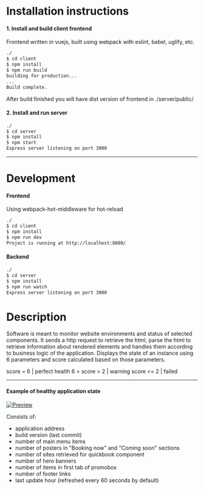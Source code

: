 # Installation instructions

#### 1. Install and build client frontend
Frontend written in vuejs, built using webpack with eslint, babel, uglify, etc.
```sh
./
$ cd client
$ npm install
$ npm run build
building for production...
...
Build complete.
```
After build finished you will have dist version of frontend in ./server/public/

#### 2. Install and run server
```sh
./
$ cd server
$ npm install
$ npm start
Express server listening on port 3000
```

------------

# Development
#### Frontend
Using webpack-hot-middleware for hot-reload
```sh
./
$ cd client
$ npm install
$ npm run dev
Project is running at http://localhost:8080/
```
#### Backend
```sh
./
$ cd server
$ npm install
$ npm run watch
Express server listening on port 3000
```

# Description
Software is meant to monitor website environments and status of selected components. It sends a http request to retrieve the html, parse the html to retrieve information about rendered elements and handles them according to business logic of the application.
Displays the state of an instance using 6 parameters and score calculated based on those parameters.

score = 6 | perfect health
6 > score > 2 | warning
score <= 2 | failed 

------------

#### Example of healthy application state
[![Preview](https://i.imgur.com/DkScfaf.png "Preview")](https://i.imgur.com/DkScfaf.png "Preview")

Consists of:
- application address
- build version (last commit)
- number of main menu items
- number of posters in "Booking now" and "Coming soon" sections
- number of sites retrieved for quickbook component
- number of hero banners
- number of items in first tab of promobox
- number of footer links
- last update hour (refreshed every 60 seconds by default)